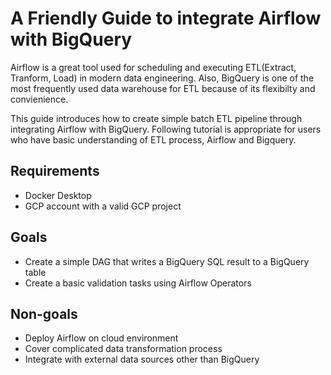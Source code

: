 # A Friendly Guide to integrate Airflow with BigQuery

Airflow is a great tool used for scheduling and executing ETL(Extract, Tranform, Load) in modern data engineering. 
Also, BigQuery is one of the most frequently used data warehouse for ETL because of its flexibilty and convienience.

This guide introduces how to create simple batch ETL pipeline through integrating Airflow with BigQuery.
Following tutorial is appropriate for users who have basic understanding of ETL process, Airflow and Bigquery.

## Requirements
- Docker Desktop
- GCP account with a valid GCP project

## Goals
- Create a simple DAG that writes a BigQuery SQL result to a BigQuery table
- Create a basic validation tasks using Airflow Operators

## Non-goals
* Deploy Airflow on cloud environment
* Cover complicated data transformation process
* Integrate with external data sources other than BigQuery